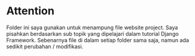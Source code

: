 # Attention

Folder ini saya gunakan untuk menampung file website project. Saya pisahkan berdasarkan sub topik yang dipelajari dalam tutorial Django Framework. Sebenarnya file di dalam setiap folder sama saja, namun ada sedikit perubahan / modifikasi.
